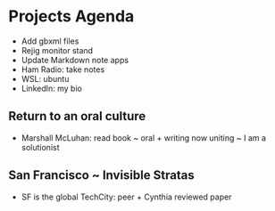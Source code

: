 # Projects Agenda

  

* Add gbxml files
* Rejig monitor stand
* Update Markdown note apps
* Ham Radio: take notes
* WSL: ubuntu
* LinkedIn: my bio

## Return to an oral culture

* Marshall McLuhan: read book ~ oral + writing now uniting ~ I am a solutionist

## San Francisco ~ Invisible Stratas

* SF is the global TechCity: peer + Cynthia reviewed paper